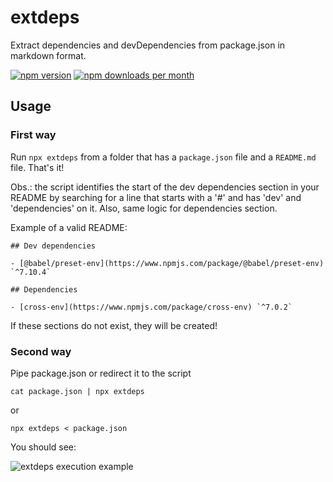 # extdeps

Extract dependencies and devDependencies from package.json in markdown format.

<p align="left">
<a href="https://www.npmjs.com/package/extdeps"><img src="https://img.shields.io/npm/v/extdeps.svg?style=flat" alt="npm version"></a>
<a href="https://www.npmjs.com/package/extdeps" target="_blank"><img src="https://img.shields.io/npm/dm/extdeps.svg" alt="npm downloads per month"></a>
</p>

## Usage

### First way

Run `npx extdeps` from a folder that has a `package.json` file and a `README.md` file. That's it!

Obs.: the script identifies the start of the dev dependencies section in your README by searching for a line that starts with a '#' and has 'dev' and 'dependencies' on it. Also, same logic for dependencies section.

Example of a valid README:

```
## Dev dependencies

- [@babel/preset-env](https://www.npmjs.com/package/@babel/preset-env) `^7.10.4`

## Dependencies

- [cross-env](https://www.npmjs.com/package/cross-env) `^7.0.2`
```

If these sections do not exist, they will be created!

### Second way

Pipe package.json or redirect it to the script

`cat package.json | npx extdeps`

or

`npx extdeps < package.json`

You should see:

![extdeps execution example](https://i.imgur.com/I86twex.png)
